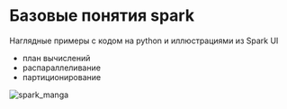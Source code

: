# Базовые понятия spark
Наглядные примеры с кодом на python и иллюстрациями из Spark UI
- план вычислений
- распараллеливание
- партиционирование

![spark_manga](https://github.com/artefucktor/spark_in_examples/assets/77234640/21c17876-5c7d-4ccb-85b0-2b3ec86cc577)
